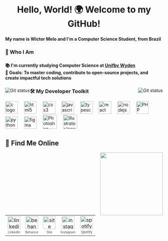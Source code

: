 <h1 align="center">Hello, World! 🌍 Welcome to my GitHub!</h1>

###

<h4>My name is Wictor Melo and I'm a Computer Science Student, from Brazil</h6>

###

<h3 align="left">🎯 Who I Am</h3>

###

<h4>📚 I'm currently studying Computer Science at <a href=https://www.wyden.com.br/unidades/unifbv>Unifbv Wyden</a><br>🎯 Goals: To master coding, contribute to open-source projects, and create impactful tech solutions<br>

###

<img src="https://github-readme-stats.vercel.app/api?username=Wictor0&show_icons=true&hide_border=true&theme=dark" 
    alt = "Git status" 
    title="Meu status do github"
    style = "float: right; margin-left: 0px;" />
<img src="https://github-readme-stats.vercel.app/api/top-langs/?username=Wictor0&layout=compact&hide_border=true&theme=dark"
    alt = "Git status" 
    title ="As linguagens que eu mais uso"
    style = "float: left; margin-right: 0px;" />

<h3>🛠️ My Developer Toolkit</h3>

<div> 
  <img src="https://cdn.jsdelivr.net/gh/devicons/devicon/icons/c/c-plain.svg" height="40" alt="c logo" /> 
  <img width="12" /> 
  <img src="https://cdn.jsdelivr.net/gh/devicons/devicon/icons/html5/html5-plain-wordmark.svg" height="40" alt="html5 logo" /> 
  <img width="12" /> 
  <img src="https://cdn.jsdelivr.net/gh/devicons/devicon/icons/css3/css3-plain-wordmark.svg" height="40" alt="css3 logo" /> 
  <img width="12" /> 
  <img src="https://cdn.jsdelivr.net/gh/devicons/devicon/icons/javascript/javascript-plain.svg" height="40" alt="javascript logo" /> 
  <img width="12" /> 
  <img src="https://cdn.jsdelivr.net/gh/devicons/devicon/icons/typescript/typescript-plain.svg" height="40" alt="typescript logo" /> 
  <img width="12" /> 
  <img src="https://cdn.jsdelivr.net/gh/devicons/devicon/icons/react/react-original-wordmark.svg" height="40" alt="react logo" /> 
  <img width="12" /> 
  <img src="https://cdn.jsdelivr.net/gh/devicons/devicon/icons/nodejs/nodejs-original.svg" height="40" alt="nodejs logo" />
  <img width="12" /> 
  <img src="https://cdn.jsdelivr.net/gh/devicons/devicon/icons/php/php-original.svg" height="40" alt="PHP logo" />
  <img width="12" /> 
  <img src="https://cdn.jsdelivr.net/gh/devicons/devicon/icons/python/python-original.svg" height="40" alt="python logo" /> 
  <img width="12" /> 
  <img src="https://cdn.jsdelivr.net/gh/devicons/devicon/icons/figma/figma-original.svg" height="40" alt="figma logo" /> 
  <img width="12" /> 
  <img src="https://github.com/user-attachments/assets/7e09527d-58bc-4bf6-b685-23fd4be776e7" height="45" alt="Photoshop logo" />
  <img width="12" /> 
  <img src="https://github.com/user-attachments/assets/b63902ac-139b-4e79-8c9f-6a8b9b59e838" height="45" alt="Illustrator logo" />
</div>

<h2>🤝 Find Me Online</h2>

<img align="right" height="200" src="https://media.tenor.com/oyfJ-A_D9LcAAAAM/turma-do-cocoric%C3%B3-julio-cocoric%C3%B3.gif" />

<table style="border: none; border-collapse: collapse;" cellspacing="10" cellpadding="0">
  <tr style="border: none;">
    <td align="center" style="border: none;">
      <a href="https://www.linkedin.com/in/wictormelo/" target="_blank">
        <img src="https://cdn.jsdelivr.net/gh/devicons/devicon@latest/icons/linkedin/linkedin-original.svg" width="40" height="40" alt="linkedin logo" />
      </a>
      <p style="margin: 4px 0 0; font-size: 10px; color:#444950;">
        LinkedIn
      </p>
    </td>
    <td align="center" style="border: none;">
      <a href="https://www.behance.net/wictormeloo" target="_blank">
        <img src="https://cdn.jsdelivr.net/gh/devicons/devicon/icons/behance/behance-original.svg" height="40" alt="behance logo" />
      </a>
      <p style="margin: 4px 0 0; font-size: 10px; color:#444950;">
        Behance
      </p>
    </td>
    <td align="center" style="border: none;">
      <a href="https://www.wictormelo.com/" target="_blank">
        <img src="https://github.com/user-attachments/assets/8396963d-c6b6-4870-af1a-ae6ff8f99b20" height="40" alt="site logo" />
      </a>
      <p style="margin: 4px 0 0; font-size: 10px; color:#444950;">
        Site
      </p>
    </td>
    <td align="center" style="border: none;">
      <a href="https://www.instagram.com/wictormannuel/" target="_blank">
        <img src="https://cdn-icons-png.flaticon.com/512/174/174855.png" height="40" alt="instagram logo" />
      </a>
      <p style="margin: 4px 0 0; font-size: 10px; color:#444950;">
        Instagram
      </p>
    </td>
    <td align="center" style="border: none;">
      <a href="https://open.spotify.com/user/22awbtk2ipwe7df2jjodn7phq?si=7adbea310eb24b9d" target="_blank">
        <img src="https://cdn-icons-png.flaticon.com/512/174/174872.png" height="40" alt="spotify logo" />
      </a>
      <p style="margin: 4px 0 0; font-size: 11px; color:#444950;">
        Spotify
      </p>
    </td>
  </tr>
</table>
